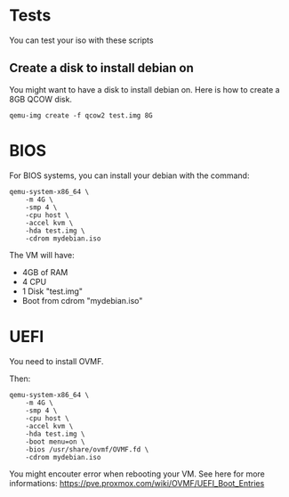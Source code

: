 # Tests
You can test your iso with these scripts

## Create a disk to install debian on
You might want to have a disk to install debian on. Here is how to create a 8GB QCOW disk.
```
qemu-img create -f qcow2 test.img 8G
```

# BIOS
For BIOS systems, you can install your debian with the command:
```
qemu-system-x86_64 \
    -m 4G \
    -smp 4 \
    -cpu host \
    -accel kvm \
    -hda test.img \
    -cdrom mydebian.iso
```

The VM will have:
- 4GB of RAM
- 4 CPU
- 1 Disk "test.img"
- Boot from cdrom "mydebian.iso"

# UEFI
You need to install OVMF.

Then:
```
qemu-system-x86_64 \
    -m 4G \
    -smp 4 \
    -cpu host \
    -accel kvm \
    -hda test.img \
    -boot menu=on \
    -bios /usr/share/ovmf/OVMF.fd \
    -cdrom mydebian.iso
```

You might encouter error when rebooting your VM. See here for more informations:
https://pve.proxmox.com/wiki/OVMF/UEFI_Boot_Entries
